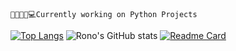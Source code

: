     👨‍💻👩‍💻💻Currently working on Python Projects
[![Top Langs](https://github-readme-stats.vercel.app/api/top-langs/?username=rono516&layout=compact&langs_count=10)](https://github.com/rono516/github-readme-stats)
![Rono's GitHub stats](https://github-readme-stats.vercel.app/api?username=rono516&show_icons=true)
[![Readme Card](https://github-readme-stats.vercel.app/api/pin/?username=rono516&repo=github-readme-stats)](https://github.com/rono516/github-readme-stats)



